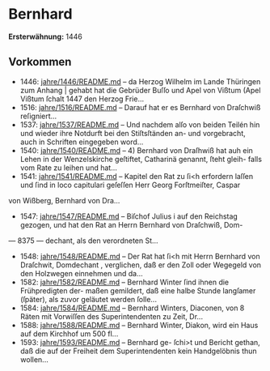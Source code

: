 # Bernhard

**Ersterwähnung:** 1446

## Vorkommen
- 1446: [jahre/1446/README.md](../jahre/1446/README.md) – da Herzog Wilhelm im Lande Thüringen zum Anhang |
gehabt hat die Gebrüder Buſſo und Apel von Vißtum
(Apel Vißtum ſchalt 1447 den Herzog Frie...
- 1516: [jahre/1516/README.md](../jahre/1516/README.md) – Darauf hat er es Bernhard von Draſchwiß
reſigniert...
- 1537: [jahre/1537/README.md](../jahre/1537/README.md) – Und nachdem alſo von beiden Teilén hin und wieder
ihre Notdurft bei den Stiſtsſtänden an- und vorgebracht,
auch in Schriften eingegeben word...
- 1540: [jahre/1540/README.md](../jahre/1540/README.md) – 4) Bernhard von Draſhwiß hat auh ein Lehen in
der Wenzelskirche geſtiftet, Catharinä genannt, ſteht gleih-
falls vom Rate zu leihen und hat...
- 1541: [jahre/1541/README.md](../jahre/1541/README.md) – Kapitel den Rat zu ſi<h erfordern laſſen und ſind in
loco capitulari geſeſſen Herr Georg Forſtmeiſter, Caspar

von Wißberg, Bernhard von Dra...
- 1547: [jahre/1547/README.md](../jahre/1547/README.md) – Biſchof Julius i auf den Reichstag gezogen, und
hat den Rat an Herrn Bernhard von Draſchwiß, Dom-


— 8375 —
dechant, als den verordneten St...
- 1548: [jahre/1548/README.md](../jahre/1548/README.md) – Der Rat hat ſi<h mit Herrn Bernhard von Draſchwit,
Domdechant , verglichen, daß er den Zoll oder Wegegeld
von den Holzwegen einnehmen und da...
- 1582: [jahre/1582/README.md](../jahre/1582/README.md) – Bernhard Winter ſind ihnen die Frühpredigten der-
maßen gemildert, daß eine halbe Stunde langſamer (ſpäter),
als zuvor geläutet werden ſolle...
- 1584: [jahre/1584/README.md](../jahre/1584/README.md) – Bernhard Winters, Diaconen, von 8
Räten mit Vorwiſſen des Superintendenten zu Zeit,
Dr...
- 1588: [jahre/1588/README.md](../jahre/1588/README.md) – Bernhard Winter, Diakon, wird ein Haus auf dem
Kirchhof um 500 fl...
- 1593: [jahre/1593/README.md](../jahre/1593/README.md) – Bernhard ge-
ſchi>t und Bericht gethan, daß die auf der Freiheit dem
Superintendenten kein Handgelöbnis thun wollen...
